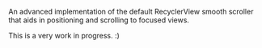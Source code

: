 An advanced implementation of the default RecyclerView smooth scroller that aids in
positioning and scrolling to focused views.

This is a very work in progress. :)
